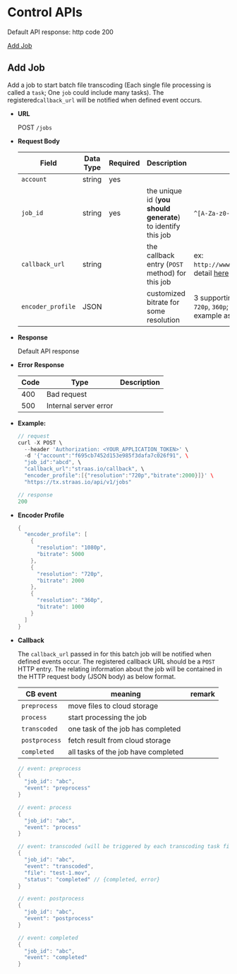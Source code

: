 Control APIs
==============

Default API response: http code 200

[Add Job](#add_job)

<a name="add_job"></a>**Add Job**
----
Add a job to start batch file transcoding (Each single file processing is called a `task`; One `job` could include many tasks). The registered`callback_url` will be notified when defined event occurs.

* **URL**

  POST `/jobs`

* **Request Body**

  | Field | Data Type | Required | Description | Remark |
  | --- | --- | --- | --- | --- |
  | `account` | string | yes | | |
  | `job_id` | string | yes | the unique id (**you should generate**) to identify this job | `^[A-Za-z0-9_.]+$`; `length <= 16` |
  | `callback_url` | string | | the callback entry (`POST` method) for this job | ex: `http://www.abc.com/notifications`, detail [here](#callback) |
  | `encoder_profile` | JSON | | customized bitrate for some resolution | 3 supporting resolutions: `1080p`, `720p`, `360p`; bitrate unit (k bits / sec); example as [here](#encoder_profile) |

* **Response**

  Default API response

* **Error Response**

  | Code | Type | Description |
  | --- | --- | --- |
  | 400 | Bad request | |
  | 500 | Internal server error | |

* **Example:**

  ```go
  // request
  curl -X POST \
    --header 'Authorization: <YOUR_APPLICATION_TOKEN>' \
    -d '{"account":"f695cb7452d153e985f3dafa7c026f91", \
    "job_id":"abcd", \
    "callback_url":"straas.io/callback", \
    "encoder_profile":[{"resolution":"720p","bitrate":2000}]}' \
    "https://tx.straas.io/api/v1/jobs"

  // response
  200
  ```

* <a name="encoder_profile"></a>**Encoder Profile**

  ```go
  {
    "encoder_profile": [
      {
        "resolution": "1080p",
        "bitrate": 5000
      },
      {
        "resolution": "720p",
        "bitrate": 2000
      },
      {
        "resolution": "360p",
        "bitrate": 1000
      }
    ]
  }
  ```

* <a name="callback"></a>**Callback**

  The `callback_url` passed in for this batch job will be notified when defined events occur.
  The registered callback URL should be a `POST` HTTP entry. The relating information about the job will
  be contained in the HTTP request body (JSON body) as below format.

  | CB event | meaning | remark |
  | --- | --- | --- |
  | `preprocess` | move files to cloud storage | |
  | `process` | start processing the job | |
  | `transcoded` | one task of the job has completed | |
  | `postprocess` | fetch result from cloud storage | |
  | `completed` | all tasks of the job have completed | |


  ```go
  // event: preprocess
  {
	"job_id": "abc",
    "event": "preprocess"
  }
  ```

  ```go
  // event: process
  {
	"job_id": "abc",
    "event": "process"
  }
  ```

  ```go
  // event: transcoded (will be triggered by each transcoding task finished in the batch job)
  {
	"job_id": "abc",
    "event": "transcoded",
    "file": "test-1.mov",
    "status": "completed" // {completed, error}
  }
  ```

  ```go
  // event: postprocess
  {
	"job_id": "abc",
    "event": "postprocess"
  }
  ```

  ```go
  // event: completed
  {
	"job_id": "abc",
    "event": "completed"
  }
  ```
